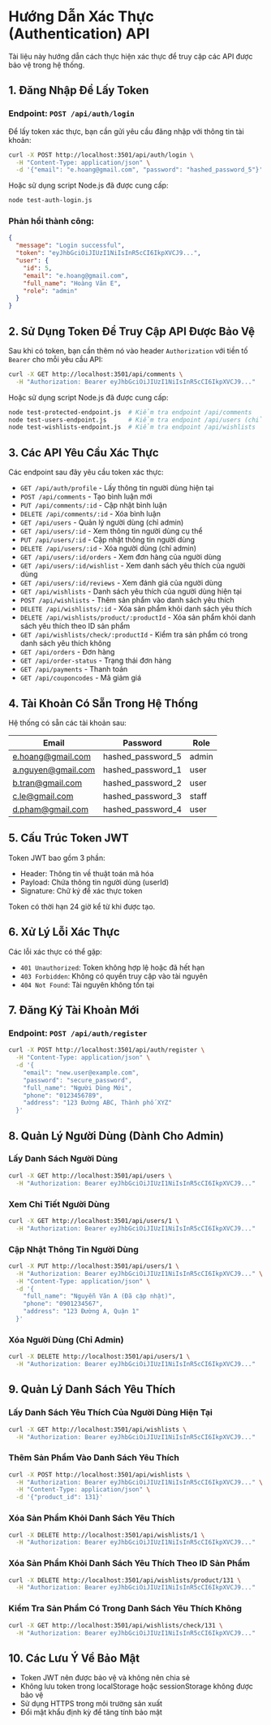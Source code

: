 # Hướng Dẫn Xác Thực (Authentication) API

Tài liệu này hướng dẫn cách thực hiện xác thực để truy cập các API được bảo vệ trong hệ thống.

## 1. Đăng Nhập Để Lấy Token

### Endpoint: `POST /api/auth/login`

Để lấy token xác thực, bạn cần gửi yêu cầu đăng nhập với thông tin tài khoản:

```bash
curl -X POST http://localhost:3501/api/auth/login \
  -H "Content-Type: application/json" \
  -d '{"email": "e.hoang@gmail.com", "password": "hashed_password_5"}'
```

Hoặc sử dụng script Node.js đã được cung cấp:

```bash
node test-auth-login.js
```

### Phản hồi thành công:

```json
{
  "message": "Login successful",
  "token": "eyJhbGciOiJIUzI1NiIsInR5cCI6IkpXVCJ9...",
  "user": {
    "id": 5,
    "email": "e.hoang@gmail.com",
    "full_name": "Hoàng Văn E",
    "role": "admin"
  }
}
```

## 2. Sử Dụng Token Để Truy Cập API Được Bảo Vệ

Sau khi có token, bạn cần thêm nó vào header `Authorization` với tiền tố `Bearer` cho mỗi yêu cầu API:

```bash
curl -X GET http://localhost:3501/api/comments \
  -H "Authorization: Bearer eyJhbGciOiJIUzI1NiIsInR5cCI6IkpXVCJ9..."
```

Hoặc sử dụng script Node.js đã được cung cấp:

```bash
node test-protected-endpoint.js  # Kiểm tra endpoint /api/comments
node test-users-endpoint.js      # Kiểm tra endpoint /api/users (chỉ admin)
node test-wishlists-endpoint.js  # Kiểm tra endpoint /api/wishlists
```

## 3. Các API Yêu Cầu Xác Thực

Các endpoint sau đây yêu cầu token xác thực:

- `GET /api/auth/profile` - Lấy thông tin người dùng hiện tại
- `POST /api/comments` - Tạo bình luận mới
- `PUT /api/comments/:id` - Cập nhật bình luận
- `DELETE /api/comments/:id` - Xóa bình luận
- `GET /api/users` - Quản lý người dùng (chỉ admin)
- `GET /api/users/:id` - Xem thông tin người dùng cụ thể
- `PUT /api/users/:id` - Cập nhật thông tin người dùng
- `DELETE /api/users/:id` - Xóa người dùng (chỉ admin)
- `GET /api/users/:id/orders` - Xem đơn hàng của người dùng
- `GET /api/users/:id/wishlist` - Xem danh sách yêu thích của người dùng
- `GET /api/users/:id/reviews` - Xem đánh giá của người dùng
- `GET /api/wishlists` - Danh sách yêu thích của người dùng hiện tại
- `POST /api/wishlists` - Thêm sản phẩm vào danh sách yêu thích
- `DELETE /api/wishlists/:id` - Xóa sản phẩm khỏi danh sách yêu thích
- `DELETE /api/wishlists/product/:productId` - Xóa sản phẩm khỏi danh sách yêu thích theo ID sản phẩm
- `GET /api/wishlists/check/:productId` - Kiểm tra sản phẩm có trong danh sách yêu thích không
- `GET /api/orders` - Đơn hàng
- `GET /api/order-status` - Trạng thái đơn hàng
- `GET /api/payments` - Thanh toán
- `GET /api/couponcodes` - Mã giảm giá

## 4. Tài Khoản Có Sẵn Trong Hệ Thống

Hệ thống có sẵn các tài khoản sau:

| Email | Password | Role |
|-------|----------|------|
| e.hoang@gmail.com | hashed_password_5 | admin |
| a.nguyen@gmail.com | hashed_password_1 | user |
| b.tran@gmail.com | hashed_password_2 | user |
| c.le@gmail.com | hashed_password_3 | staff |
| d.pham@gmail.com | hashed_password_4 | user |

## 5. Cấu Trúc Token JWT

Token JWT bao gồm 3 phần:
- Header: Thông tin về thuật toán mã hóa
- Payload: Chứa thông tin người dùng (userId)
- Signature: Chữ ký để xác thực token

Token có thời hạn 24 giờ kể từ khi được tạo.

## 6. Xử Lý Lỗi Xác Thực

Các lỗi xác thực có thể gặp:

- `401 Unauthorized`: Token không hợp lệ hoặc đã hết hạn
- `403 Forbidden`: Không có quyền truy cập vào tài nguyên
- `404 Not Found`: Tài nguyên không tồn tại

## 7. Đăng Ký Tài Khoản Mới

### Endpoint: `POST /api/auth/register`

```bash
curl -X POST http://localhost:3501/api/auth/register \
  -H "Content-Type: application/json" \
  -d '{
    "email": "new.user@example.com",
    "password": "secure_password",
    "full_name": "Người Dùng Mới",
    "phone": "0123456789",
    "address": "123 Đường ABC, Thành phố XYZ"
  }'
```

## 8. Quản Lý Người Dùng (Dành Cho Admin)

### Lấy Danh Sách Người Dùng

```bash
curl -X GET http://localhost:3501/api/users \
  -H "Authorization: Bearer eyJhbGciOiJIUzI1NiIsInR5cCI6IkpXVCJ9..."
```

### Xem Chi Tiết Người Dùng

```bash
curl -X GET http://localhost:3501/api/users/1 \
  -H "Authorization: Bearer eyJhbGciOiJIUzI1NiIsInR5cCI6IkpXVCJ9..."
```

### Cập Nhật Thông Tin Người Dùng

```bash
curl -X PUT http://localhost:3501/api/users/1 \
  -H "Authorization: Bearer eyJhbGciOiJIUzI1NiIsInR5cCI6IkpXVCJ9..." \
  -H "Content-Type: application/json" \
  -d '{
    "full_name": "Nguyễn Văn A (Đã cập nhật)",
    "phone": "0901234567",
    "address": "123 Đường A, Quận 1"
  }'
```

### Xóa Người Dùng (Chỉ Admin)

```bash
curl -X DELETE http://localhost:3501/api/users/1 \
  -H "Authorization: Bearer eyJhbGciOiJIUzI1NiIsInR5cCI6IkpXVCJ9..."
```

## 9. Quản Lý Danh Sách Yêu Thích

### Lấy Danh Sách Yêu Thích Của Người Dùng Hiện Tại

```bash
curl -X GET http://localhost:3501/api/wishlists \
  -H "Authorization: Bearer eyJhbGciOiJIUzI1NiIsInR5cCI6IkpXVCJ9..."
```

### Thêm Sản Phẩm Vào Danh Sách Yêu Thích

```bash
curl -X POST http://localhost:3501/api/wishlists \
  -H "Authorization: Bearer eyJhbGciOiJIUzI1NiIsInR5cCI6IkpXVCJ9..." \
  -H "Content-Type: application/json" \
  -d '{"product_id": 131}'
```

### Xóa Sản Phẩm Khỏi Danh Sách Yêu Thích

```bash
curl -X DELETE http://localhost:3501/api/wishlists/1 \
  -H "Authorization: Bearer eyJhbGciOiJIUzI1NiIsInR5cCI6IkpXVCJ9..."
```

### Xóa Sản Phẩm Khỏi Danh Sách Yêu Thích Theo ID Sản Phẩm

```bash
curl -X DELETE http://localhost:3501/api/wishlists/product/131 \
  -H "Authorization: Bearer eyJhbGciOiJIUzI1NiIsInR5cCI6IkpXVCJ9..."
```

### Kiểm Tra Sản Phẩm Có Trong Danh Sách Yêu Thích Không

```bash
curl -X GET http://localhost:3501/api/wishlists/check/131 \
  -H "Authorization: Bearer eyJhbGciOiJIUzI1NiIsInR5cCI6IkpXVCJ9..."
```

## 10. Các Lưu Ý Về Bảo Mật

- Token JWT nên được bảo vệ và không nên chia sẻ
- Không lưu token trong localStorage hoặc sessionStorage không được bảo vệ
- Sử dụng HTTPS trong môi trường sản xuất
- Đổi mật khẩu định kỳ để tăng tính bảo mật 